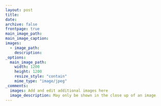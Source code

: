 ```yaml
---
layout: post
title:
date:
archive: false
frontpage: true
main_image_path:
main_image_caption:
images:
  - image_path:
    description:
_options:
  main_image_path:
    width: 1200
    height: 1200
    resize_style: "contain"
    mime_type: "image/jpeg"
_comments:
  images: Add and edit additional images here
  image_description: May only be shown in the close up of an image
---
```

